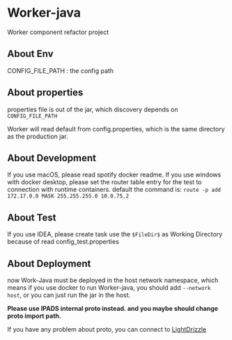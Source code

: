 # Worker-java
Worker component refactor project

## About Env

CONFIG_FILE_PATH : the config path

## About properties

properties file is out of the jar, which discovery depends on `CONFIG_FILE_PATH`

Worker will read default from config.properties, which is the same directory as the production jar.


## About Development

If you use macOS, please read spotify docker readme.
If you use windows with docker desktop, please set the router table entry for the test to connection with runtime containers.
default the command is:
`route -p add 172.17.0.0 MASK 255.255.255.0 10.0.75.2`


## About Test

If you use IDEA, please create task use the `$FileDir$` as Working Directory because of read config_test.properties

## About Deployment

now Work-Java must be deployed in the host network namespace, which means if you use docker to run Worker-java, you should add
`--network host`, or you can just run the jar in the host.

**Please use IPADS internal proto instead. and you maybe should change proto import path.**

If you have any problem about proto, you can connect to [LightDrizzle](https://github.com/tx19980520)
